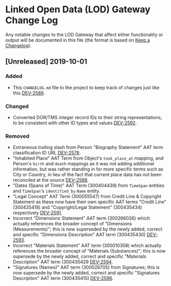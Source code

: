 # Linked Open Data (LOD) Gateway Change Log

Any notable changes to the LOD Gateway that affect either functionality or output will be documented in this file (the format is based on [Keep a Changelog](https://keepachangelog.com/en/1.0.0/)).

## [Unreleased] 2019-10-01
### Added

+ This `CHANGELOG.md` file to the project to keep track of changes just like this [DEV-2589](https://jira.getty.edu/browse/DEV-2592).

### Changed

* Converted DOR/TMS integer record IDs to their string representations, to be consistent with other ID types and values [DEV-2592](https://jira.getty.edu/browse/DEV-2592).

### Removed

- Extraneous trailing slash from Person "Biography Statement" AAT term classification ID URL [DEV-2578](https://jira.getty.edu/browse/DEV-2588).
- "Inhabited Place" AAT Term from Object's `took_place_at` mapping, and Person's `birth` and `death` mappings as it was not adding additional information, but was rather standing in for more specific terms such as City or Country, in lieu of the fact that current place data has not been reconciled at the source [DEV-2588](https://jira.getty.edu/browse/DEV-2588). 
- "Dates (Spans of Time)" AAT Term (300404439) from `TimeSpan` entities and `TimeSpan`'s `identified_by` `Name` entity.
- "Legal Concept" AAT Term (300055547) from Credit Line & Copyright Statement as these now have their own specific AAT terms "Credit Line" (300435418) and "Copyright/Legal Statement" (300435434) respectively [DEV-2591](https://jira.getty.edu/browse/DEV-2591).
- Incorrect "Dimensions Statement" AAT term (300266036) which actually references the broader concept of "Dimensions (Measurements)"; this is now superseded by the newly added, correct and specific "Dimensions Description" AAT term (300435430) [DEV-2593](https://jira.getty.edu/browse/DEV-2593).
- Incorrect "Materials Statement" AAT term (300010358) which actually references the broader concept of "Materials (Substances)"; this is now supersede by the newly added, correct and specific "Materials Description" AAT term (300435429 [DEV-2594](https://jira.getty.edu/browse/DEV-2594).
- "Signatures (Names)" AAT term (300028705) from Signatures; this is now supersede by the newly added, correct and specific "Signatures Description" AAT term (300435415) [DEV-2596](https://jira.getty.edu/browse/DEV-2596).
